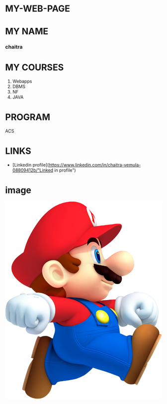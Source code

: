 # MY-WEB-PAGE
# MY NAME

### chaitra
    
# MY COURSES

1. Webapps
2. DBMS
3. NF
4. JAVA

# PROGRAM

ACS

# LINKS

- [Linkedin profile](https://www.linkedin.com/in/chaitra-vemula-08809412b/"Linked in profile")

# image

![Hosted image](image2.png "flower")


 
    
